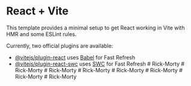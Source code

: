 # React + Vite

This template provides a minimal setup to get React working in Vite with HMR and some ESLint rules.

Currently, two official plugins are available:

- [@vitejs/plugin-react](https://github.com/vitejs/vite-plugin-react/blob/main/packages/plugin-react/README.md) uses [Babel](https://babeljs.io/) for Fast Refresh
- [@vitejs/plugin-react-swc](https://github.com/vitejs/vite-plugin-react-swc) uses [SWC](https://swc.rs/) for Fast Refresh
#   R i c k - M o r t y  
 #   R i c k - M o r t y  
 #   R i c k - M o r t y  
 #   R i c k - M o r t y  
 #   R i c k - M o r t y  
 #   R i c k - M o r t y  
 #   R i c k - M o r t y  
 #   R i c k - M o r t y  
 